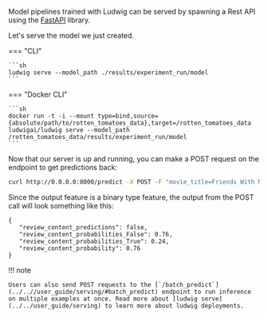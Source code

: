 Model pipelines trained with Ludwig can be served by spawning a Rest API using the [FastAPI](https://fastapi.tiangolo.com/) library.

Let's serve the model we just created.

=== "CLI"

    ```sh
    ludwig serve --model_path ./results/experiment_run/model
    ```

=== "Docker CLI"

    ```sh
    docker run -t -i --mount type=bind,source={absolute/path/to/rotten_tomatoes_data},target=/rotten_tomatoes_data ludwigai/ludwig serve --model_path /rotten_tomatoes_data/results/experiment_run/model
    ```

Now that our server is up and running, you can make a POST request on the endpoint to get predictions back:

``` sh
curl http://0.0.0.0:8000/predict -X POST -F "movie_title=Friends With Money" -F "content_rating=R" -F "genres=Art House & International, Comedy, Drama" -F "runtime=88.0" -F "top_critic=TRUE" -F "review_content=The cast is terrific, the movie isn't."
```

Since the output feature is a binary type feature, the output from the POST call will look something like this:

```
{
   "review_content_predictions": false,
   "review_content_probabilities_False": 0.76,
   "review_content_probabilities_True": 0.24,
   "review_content_probability": 0.76
}
```

!!! note

    Users can also send POST requests to the [`/batch_predict`](../..//user_guide/serving/#batch_predict) endpoint to run inference on multiple examples at once. Read more about [ludwig serve](../../user_guide/serving) to learn more about ludwig deployments.
